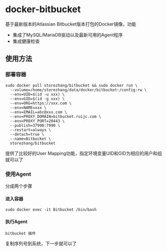 # docker-bitbucket

基于最新版本的Atlassian Bitbucket版本打包的Docker镜像，功能
- 集成了MySQL/MariaDB驱动以及最新可用的Agent程序
- 集成健康检查

## 使用方法

### 部署容器

```shell
sudo docker pull storezhang/bitbucket && sudo docker run \
  --volume=/home/storezhang/data/docker/bitbucket:/config:rw \
  --env=UID=$(id -u xxx) \
  --env=GID=$(id -g xxx) \
  --env=ORG=https://xxx.com \
  --env=NAME=xxx \
  --env=EMAIL=abc@xxx.com \
  --env=PROXY_DOMAIN=bitbucket.ruijc.com \
  --env=PROXY_PORT=20443 \
  --publish=37990:7990 \
  --restart=always \
  --detach=true \
  --name=Bitbucket \
  storezhang/bitbucket
```

提供了比较好的User Mapping功能，指定环境变量UID和GID为相应的用户和组就可以了

### 使用Agent

分成两个步骤

#### 进入容器

```shell
sudo docker exec -it Bitbucket /bin/bash
```

#### 执行Agent

```shell
bitbucket 插件
```

复制序列号到系统，下一步就可以了
